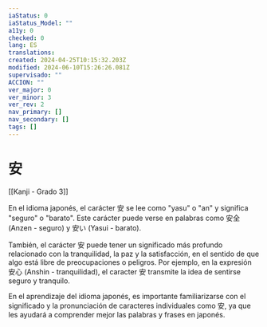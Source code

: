 ```yaml
---
iaStatus: 0
iaStatus_Model: ""
a11y: 0
checked: 0
lang: ES
translations: 
created: 2024-04-25T10:15:32.203Z
modified: 2024-06-10T15:26:26.081Z
supervisado: ""
ACCION: ""
ver_major: 0
ver_minor: 3
ver_rev: 2
nav_primary: []
nav_secondary: []
tags: []
---
```

# 安

[[Kanji - Grado 3]]

En el idioma japonés, el carácter 安 se lee como "yasu" o "an" y significa "seguro" o "barato". Este carácter puede verse en palabras como 安全 (Anzen - seguro) y 安い (Yasui - barato). 

También, el carácter 安 puede tener un significado más profundo relacionado con la tranquilidad, la paz y la satisfacción, en el sentido de que algo está libre de preocupaciones o peligros. Por ejemplo, en la expresión 安心 (Anshin - tranquilidad), el caracter 安 transmite la idea de sentirse seguro y tranquilo.

En el aprendizaje del idioma japonés, es importante familiarizarse con el significado y la pronunciación de caracteres individuales como 安, ya que les ayudará a comprender mejor las palabras y frases en japonés.
